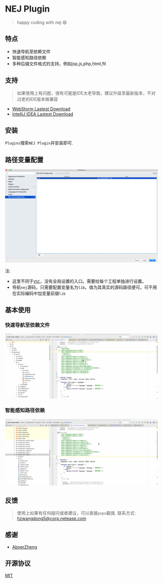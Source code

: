 

# NEJ Plugin

> happy coding with nej :smile:

## 特点

* 快速导航至依赖文件
* 智能感知路径依赖
* 多种后缀文件格式的支持，例如jsp,js,php,html,ftl

## 支持

> 如果使用上有问题，很有可能是IDE太老导致。建议升级至最新版本，不对过老的IDE版本做兼容

* [WebStorm Lastest Download](https://www.jetbrains.com/webstorm/)   
* [IntelliJ IDEA Lastest Download](https://www.jetbrains.com/idea/)

## 安装

`Plugins`搜索`NEJ Plugin`并安装即可.

## 路径变量配置

![path](./images/setting.gif)

注: 

* 这里不同于[`VSC`](https://code.visualstudio.com/)，没有全局设置的入口。需要给每个工程单独进行设置。
* 导航`nej`源码，只需要配置变量名为`lib`。值为其真实的源码路径便可。可不用在实际编码中加变量前缀`lib`

## 基本使用

### 快速导航至依赖文件

![path](./images/usage.gif)

### 智能感知路径依赖

![path](./images/usage2.gif)

## 反馈

> 使用上如果有任何疑问或者建议，可以直接`popo`戳我.
联系方式: hzwangdong5@corp.netease.com

## 感谢

* [AbnerZheng](https://github.com/AbnerZheng/NEJPlugin)

## 开源协议

[MIT](LICENSE)


